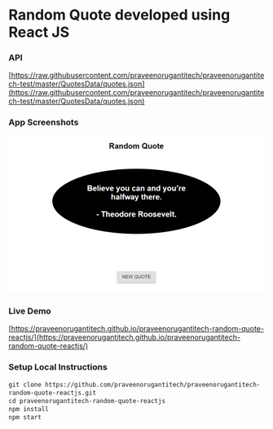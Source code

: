 # Random Quote developed using React JS

### API

[https://raw.githubusercontent.com/praveenorugantitech/praveenorugantitech-test/master/QuotesData/quotes.json](https://raw.githubusercontent.com/praveenorugantitech/praveenorugantitech-test/master/QuotesData/quotes.json)

### App Screenshots

![screenshot of the app](https://raw.githubusercontent.com/praveenorugantitech/praveenorugantitech-random-quote-reactjs/master/src/images/screenshot.PNG)


### Live Demo

[https://praveenorugantitech.github.io/praveenorugantitech-random-quote-reactjs/](https://praveenorugantitech.github.io/praveenorugantitech-random-quote-reactjs/)


### Setup Local Instructions

```
git clone https://github.com/praveenorugantitech/praveenorugantitech-random-quote-reactjs.git
cd praveenorugantitech-random-quote-reactjs
npm install
npm start

```
